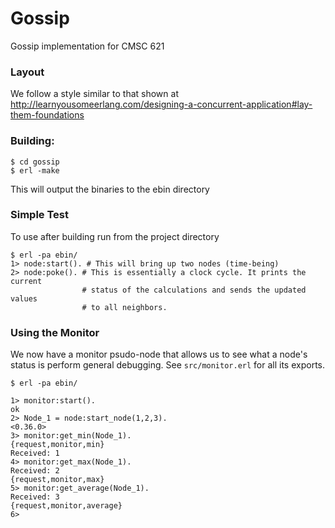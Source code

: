 # Gossip

Gossip implementation for CMSC 621

### Layout
We follow a style similar to that shown at 
http://learnyousomeerlang.com/designing-a-concurrent-application#lay-them-foundations

### Building:

    $ cd gossip
    $ erl -make

This will output the binaries to the ebin directory

### Simple Test

To use after building run from the project directory

    $ erl -pa ebin/
    1> node:start(). # This will bring up two nodes (time-being)
    2> node:poke(). # This is essentially a clock cycle. It prints the current
                    # status of the calculations and sends the updated values
                    # to all neighbors.

### Using the Monitor

We now have a monitor psudo-node that allows us to see what a node's status is
perform general debugging. See ``src/monitor.erl`` for all its exports.

    $ erl -pa ebin/

    1> monitor:start().
    ok
    2> Node_1 = node:start_node(1,2,3).
    <0.36.0>
    3> monitor:get_min(Node_1).
    {request,monitor,min}
    Received: 1
    4> monitor:get_max(Node_1).
    Received: 2
    {request,monitor,max}
    5> monitor:get_average(Node_1).
    Received: 3
    {request,monitor,average}
    6> 

